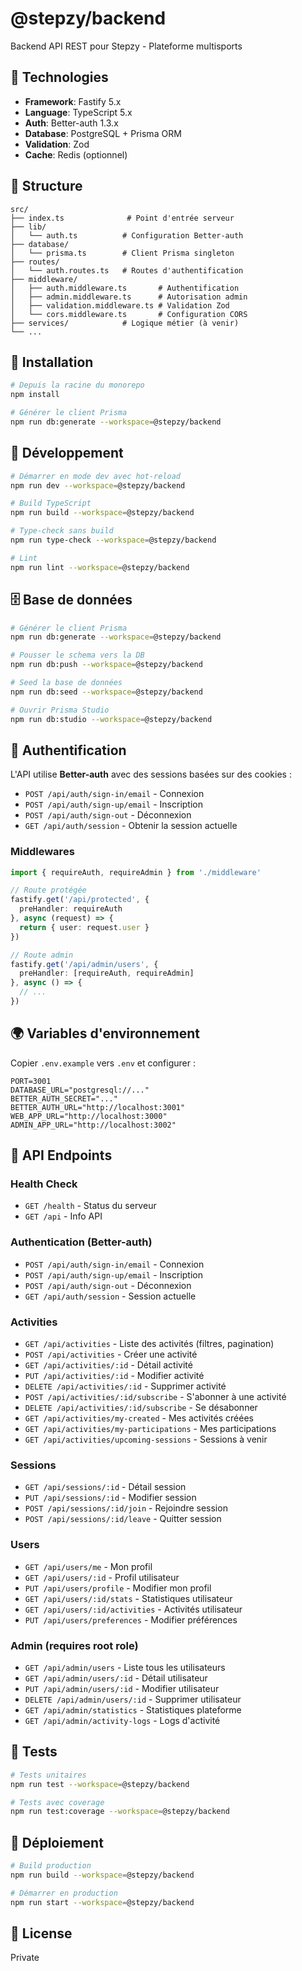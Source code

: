 # @stepzy/backend

Backend API REST pour Stepzy - Plateforme multisports

## 🚀 Technologies

- **Framework**: Fastify 5.x
- **Language**: TypeScript 5.x
- **Auth**: Better-auth 1.3.x
- **Database**: PostgreSQL + Prisma ORM
- **Validation**: Zod
- **Cache**: Redis (optionnel)

## 📁 Structure

```
src/
├── index.ts              # Point d'entrée serveur
├── lib/
│   └── auth.ts          # Configuration Better-auth
├── database/
│   └── prisma.ts        # Client Prisma singleton
├── routes/
│   └── auth.routes.ts   # Routes d'authentification
├── middleware/
│   ├── auth.middleware.ts       # Authentification
│   ├── admin.middleware.ts      # Autorisation admin
│   ├── validation.middleware.ts # Validation Zod
│   └── cors.middleware.ts       # Configuration CORS
├── services/            # Logique métier (à venir)
└── ...
```

## 🔧 Installation

```bash
# Depuis la racine du monorepo
npm install

# Générer le client Prisma
npm run db:generate --workspace=@stepzy/backend
```

## 🏃 Développement

```bash
# Démarrer en mode dev avec hot-reload
npm run dev --workspace=@stepzy/backend

# Build TypeScript
npm run build --workspace=@stepzy/backend

# Type-check sans build
npm run type-check --workspace=@stepzy/backend

# Lint
npm run lint --workspace=@stepzy/backend
```

## 🗄️ Base de données

```bash
# Générer le client Prisma
npm run db:generate --workspace=@stepzy/backend

# Pousser le schema vers la DB
npm run db:push --workspace=@stepzy/backend

# Seed la base de données
npm run db:seed --workspace=@stepzy/backend

# Ouvrir Prisma Studio
npm run db:studio --workspace=@stepzy/backend
```

## 🔐 Authentification

L'API utilise **Better-auth** avec des sessions basées sur des cookies :

- `POST /api/auth/sign-in/email` - Connexion
- `POST /api/auth/sign-up/email` - Inscription
- `POST /api/auth/sign-out` - Déconnexion
- `GET /api/auth/session` - Obtenir la session actuelle

### Middlewares

```typescript
import { requireAuth, requireAdmin } from './middleware'

// Route protégée
fastify.get('/api/protected', {
  preHandler: requireAuth
}, async (request) => {
  return { user: request.user }
})

// Route admin
fastify.get('/api/admin/users', {
  preHandler: [requireAuth, requireAdmin]
}, async () => {
  // ...
})
```

## 🌍 Variables d'environnement

Copier `.env.example` vers `.env` et configurer :

```env
PORT=3001
DATABASE_URL="postgresql://..."
BETTER_AUTH_SECRET="..."
BETTER_AUTH_URL="http://localhost:3001"
WEB_APP_URL="http://localhost:3000"
ADMIN_APP_URL="http://localhost:3002"
```

## 📡 API Endpoints

### Health Check
- `GET /health` - Status du serveur
- `GET /api` - Info API

### Authentication (Better-auth)
- `POST /api/auth/sign-in/email` - Connexion
- `POST /api/auth/sign-up/email` - Inscription
- `POST /api/auth/sign-out` - Déconnexion
- `GET /api/auth/session` - Session actuelle

### Activities
- `GET /api/activities` - Liste des activités (filtres, pagination)
- `POST /api/activities` - Créer une activité
- `GET /api/activities/:id` - Détail activité
- `PUT /api/activities/:id` - Modifier activité
- `DELETE /api/activities/:id` - Supprimer activité
- `POST /api/activities/:id/subscribe` - S'abonner à une activité
- `DELETE /api/activities/:id/subscribe` - Se désabonner
- `GET /api/activities/my-created` - Mes activités créées
- `GET /api/activities/my-participations` - Mes participations
- `GET /api/activities/upcoming-sessions` - Sessions à venir

### Sessions
- `GET /api/sessions/:id` - Détail session
- `PUT /api/sessions/:id` - Modifier session
- `POST /api/sessions/:id/join` - Rejoindre session
- `POST /api/sessions/:id/leave` - Quitter session

### Users
- `GET /api/users/me` - Mon profil
- `GET /api/users/:id` - Profil utilisateur
- `PUT /api/users/profile` - Modifier mon profil
- `GET /api/users/:id/stats` - Statistiques utilisateur
- `GET /api/users/:id/activities` - Activités utilisateur
- `PUT /api/users/preferences` - Modifier préférences

### Admin (requires root role)
- `GET /api/admin/users` - Liste tous les utilisateurs
- `GET /api/admin/users/:id` - Détail utilisateur
- `PUT /api/admin/users/:id` - Modifier utilisateur
- `DELETE /api/admin/users/:id` - Supprimer utilisateur
- `GET /api/admin/statistics` - Statistiques plateforme
- `GET /api/admin/activity-logs` - Logs d'activité

## 🧪 Tests

```bash
# Tests unitaires
npm run test --workspace=@stepzy/backend

# Tests avec coverage
npm run test:coverage --workspace=@stepzy/backend
```

## 🚢 Déploiement

```bash
# Build production
npm run build --workspace=@stepzy/backend

# Démarrer en production
npm run start --workspace=@stepzy/backend
```

## 📝 License

Private
